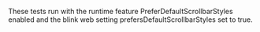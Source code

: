 These tests run with the runtime feature PreferDefaultScrollbarStyles enabled
and the blink web setting prefersDefaultScrollbarStyles set to true.
